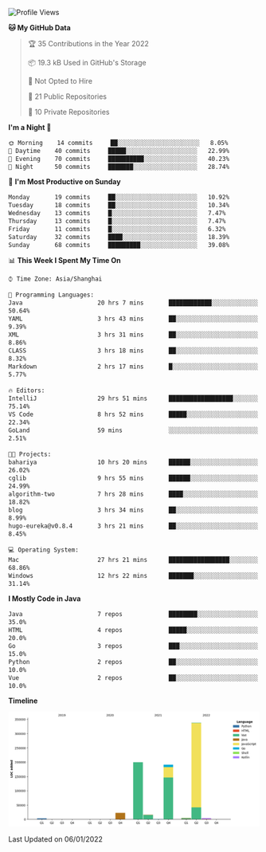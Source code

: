 <!--START_SECTION:waka-->
![Profile Views](http://img.shields.io/badge/Profile%20Views-0-blue)

**🐱 My GitHub Data** 

> 🏆 35 Contributions in the Year 2022
 > 
> 📦 19.3 kB Used in GitHub's Storage 
 > 
> 🚫 Not Opted to Hire
 > 
> 📜 21 Public Repositories 
 > 
> 🔑 10 Private Repositories  
 > 
**I'm a Night 🦉** 

```text
🌞 Morning    14 commits     ██░░░░░░░░░░░░░░░░░░░░░░░   8.05% 
🌆 Daytime    40 commits     █████░░░░░░░░░░░░░░░░░░░░   22.99% 
🌃 Evening    70 commits     ██████████░░░░░░░░░░░░░░░   40.23% 
🌙 Night      50 commits     ███████░░░░░░░░░░░░░░░░░░   28.74%

```
📅 **I'm Most Productive on Sunday** 

```text
Monday       19 commits     ██░░░░░░░░░░░░░░░░░░░░░░░   10.92% 
Tuesday      18 commits     ██░░░░░░░░░░░░░░░░░░░░░░░   10.34% 
Wednesday    13 commits     █░░░░░░░░░░░░░░░░░░░░░░░░   7.47% 
Thursday     13 commits     █░░░░░░░░░░░░░░░░░░░░░░░░   7.47% 
Friday       11 commits     █░░░░░░░░░░░░░░░░░░░░░░░░   6.32% 
Saturday     32 commits     ████░░░░░░░░░░░░░░░░░░░░░   18.39% 
Sunday       68 commits     █████████░░░░░░░░░░░░░░░░   39.08%

```


📊 **This Week I Spent My Time On** 

```text
⌚︎ Time Zone: Asia/Shanghai

💬 Programming Languages: 
Java                     20 hrs 7 mins       ████████████░░░░░░░░░░░░░   50.64% 
YAML                     3 hrs 43 mins       ██░░░░░░░░░░░░░░░░░░░░░░░   9.39% 
XML                      3 hrs 31 mins       ██░░░░░░░░░░░░░░░░░░░░░░░   8.86% 
CLASS                    3 hrs 18 mins       ██░░░░░░░░░░░░░░░░░░░░░░░   8.32% 
Markdown                 2 hrs 17 mins       █░░░░░░░░░░░░░░░░░░░░░░░░   5.77%

🔥 Editors: 
IntelliJ                 29 hrs 51 mins      ██████████████████░░░░░░░   75.14% 
VS Code                  8 hrs 52 mins       █████░░░░░░░░░░░░░░░░░░░░   22.34% 
GoLand                   59 mins             ░░░░░░░░░░░░░░░░░░░░░░░░░   2.51%

🐱‍💻 Projects: 
bahariya                 10 hrs 20 mins      ██████░░░░░░░░░░░░░░░░░░░   26.02% 
cglib                    9 hrs 55 mins       ██████░░░░░░░░░░░░░░░░░░░   24.99% 
algorithm-two            7 hrs 28 mins       ████░░░░░░░░░░░░░░░░░░░░░   18.82% 
blog                     3 hrs 34 mins       ██░░░░░░░░░░░░░░░░░░░░░░░   8.99% 
hugo-eureka@v0.8.4       3 hrs 21 mins       ██░░░░░░░░░░░░░░░░░░░░░░░   8.45%

💻 Operating System: 
Mac                      27 hrs 21 mins      █████████████████░░░░░░░░   68.86% 
Windows                  12 hrs 22 mins      ███████░░░░░░░░░░░░░░░░░░   31.14%

```

**I Mostly Code in Java** 

```text
Java                     7 repos             ████████░░░░░░░░░░░░░░░░░   35.0% 
HTML                     4 repos             █████░░░░░░░░░░░░░░░░░░░░   20.0% 
Go                       3 repos             ███░░░░░░░░░░░░░░░░░░░░░░   15.0% 
Python                   2 repos             ██░░░░░░░░░░░░░░░░░░░░░░░   10.0% 
Vue                      2 repos             ██░░░░░░░░░░░░░░░░░░░░░░░   10.0%

```


**Timeline**

![Chart not found](https://raw.githubusercontent.com/youtiaoguagua/youtiaoguagua/master/charts/bar_graph.png) 


 Last Updated on 06/01/2022
<!--END_SECTION:waka-->